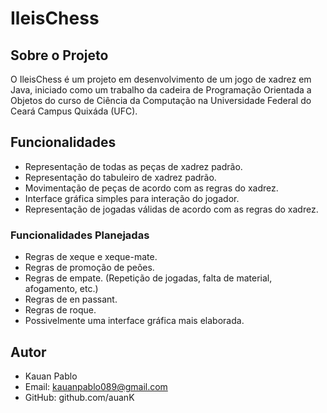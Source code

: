 # IleisChess

## Sobre o Projeto

O IleisChess é um projeto em desenvolvimento de um jogo de xadrez em Java, iniciado como um trabalho da cadeira de Programação Orientada a Objetos do curso de Ciência da Computação na Universidade Federal do Ceará Campus Quixáda (UFC).

## Funcionalidades

- Representação de todas as peças de xadrez padrão.
- Representação do tabuleiro de xadrez padrão.
- Movimentação de peças de acordo com as regras do xadrez.
- Interface gráfica simples para interação do jogador.
- Representação de jogadas válidas de acordo com as regras do xadrez.

### Funcionalidades Planejadas

- Regras de xeque e xeque-mate.
- Regras de promoção de peões.
- Regras de empate. (Repetição de jogadas, falta de material, afogamento, etc.)
- Regras de en passant.
- Regras de roque.
- Possivelmente uma interface gráfica mais elaborada.

## Autor

- Kauan Pablo
- Email: kauanpablo089@gmail.com
- GitHub: github.com/auanK
